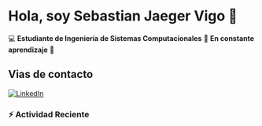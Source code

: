 # Hola, soy Sebastian Jaeger Vigo 👋

:computer: **Estudiante de Ingeniería de Sistemas Computacionales**
:pencil: **En constante aprendizaje** :rocket:

## Vias de contacto

<a href="https://www.linkedin.com/in/sebastian-jaeger-vigo-911339169/" target="_blank">
  <img src="https://img.shields.io/badge/LinkedIn-Conectar-blue?style=for-the-badge&logo=linkedin" alt="LinkedIn">
</a>



### ⚡ Actividad Reciente
<!--START_SECTION:activity-->

<!--RECENT_ACTIVITY:start-->
<!--RECENT_ACTIVITY:end-->

<!--END_SECTION:activity-->



<!--
**sjaegervigo/sjaegervigo** is a ✨ _special_ ✨ repository because its `README.md` (this file) appears on your GitHub profile.

Here are some ideas to get you started:

- 🔭 I’m currently working on ...
- 🌱 I’m currently learning ...
- 👯 I’m looking to collaborate on ...
- 🤔 I’m looking for help with ...
- 💬 Ask me about ...
- 📫 How to reach me: ...
- 😄 Pronouns: ...
- ⚡ Fun fact: ...
-->
